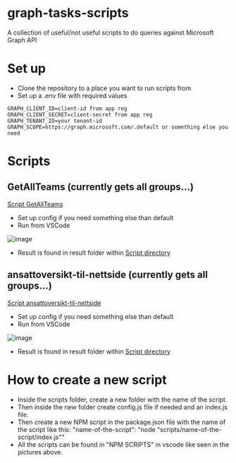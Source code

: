 # graph-tasks-scripts
A collection of useful/not useful scripts to do queries against Microsoft Graph API

# Set up
- Clone the repository to a place you want to run scripts from
- Set up a .env file with required values
```
GRAPH_CLIENT_ID=client-id from app reg
GRAPH_CLIENT_SECRET=client-secret from app reg
GRAPH_TENANT_ID=your tenant-id
GRAPH_SCOPE=https://graph.microsoft.com/.default or something else you need
```
# Scripts
## GetAllTeams (currently gets all groups...)
[Script GetAllTeams](/scripts/getAllTeams/index.js)

- Set up config if you need something else than default
- Run from VSCode

![image](https://user-images.githubusercontent.com/25528003/222729900-f563bff2-7a1b-453e-a1bb-7d66e2a80dbb.png)
- Result is found in result folder within [Script directory](/scripts/getAllTeams)

## ansattoversikt-til-nettside (currently gets all groups...)
[Script ansattoversikt-til-nettside](/scripts/ansattoversikt-til-nettside/index.js)

- Set up config if you need something else than default
- Run from VSCode

![image](https://github.com/vtfk/graph-tasks-scripts/assets/46957821/01548758-4461-40af-b9e7-25872879779d)

- Result is found in result folder within [Script directory](/scripts/ansattoversikt-til-nettside)

# How to create a new script
- Inside the scripts folder, create a new folder with the name of the script. 
- Then inside the new folder create config.js file if needed and an index.js file.
- Then create a new NPM script in the package.json file with the name of the script like this: "name-of-the-script": "node \"scripts/name-of-the-script/index.js\""
- All the scripts can be found in "NPM SCRIPTS" in vscode like seen in the pictures above. 
